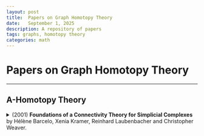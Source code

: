 ```yaml
---
layout: post
title:  Papers on Graph Homotopy Theory
date:   September 1, 2025
description: A repository of papers
tags: graphs, homotopy theory
categories: math
---
```


# Papers on Graph Homotopy Theory
---

## A-Homotopy Theory
<details>
    <summary>(2001) <strong>Foundations of a Connectivity Theory for Simplicial Complexes</strong> by Hélène Barcelo, Xenia Kramer, Reinhard Laubenbacher and Christopher Weaver.</summary>
    <script id="MathJax-script" async src="https://cdn.jsdelivr.net/npm/mathjax@4/tex-mml-chtml.js"></script>

  I consider this to be the first paper in A-homotopy theory, even though it is based off of papers by Atkins and his students, inspired by work in the social sciences on social dynamics, which are about what he calls Q-analysis of simplicial complexes. In this paper, Barcelo et al really get to work putting Atkins' idea on a a rigorous footing.
  <ul>
  <li>They define the A-homotopy group $A^q_n(\Delta, x_0)$ of a simplicial complex.</li>
  <li>They associate to every simplicial complex $$\Delta$$ a \(q\)-conectivity graph \(\Gamma^q(\Delta)\), whose vertices are the simplices of \(\Delta\) of dimension \(\geq q\) and whose edges connect those simplices which share a \(q\)-face. They define the \(A\)-homotopy groups of a graph \(A_n(G, x_0)\) such that \(A_n(\Gamma^q(\Delta), x_0) \cong A^q_n(\Delta, x_0)\).</li>
  </ul>

</details>
